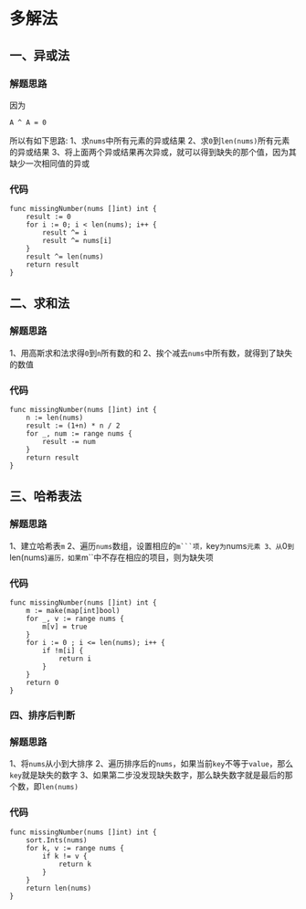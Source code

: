 # 多解法
## 一、异或法
### 解题思路
因为
```
A ^ A = 0
```
所以有如下思路:
1、求``nums``中所有元素的异或结果
2、求``0``到``len(nums)``所有元素的异或结果
3、将上面两个异或结果再次异或，就可以得到缺失的那个值，因为其缺少一次相同值的异或
### 代码

```golang
func missingNumber(nums []int) int {
	result := 0
	for i := 0; i < len(nums); i++ {
		result ^= i
		result ^= nums[i]
	}
	result ^= len(nums)
	return result
}
```

## 二、求和法
### 解题思路
1、用高斯求和法求得``0``到``n``所有数的和
2、挨个减去``nums``中所有数，就得到了缺失的数值
### 代码

```golang
func missingNumber(nums []int) int {
	n := len(nums)
	result := (1+n) * n / 2
	for _, num := range nums {
		result -= num
	}
	return result
}
```
## 三、哈希表法
### 解题思路
1、建立哈希表``m``
2、遍历``nums``数组，设置相应的``m```项，``key``为``nums``元素
3、从``0``到``len(nums)``遍历，如果``m``中不存在相应的项目，则为缺失项
### 代码

```golang
func missingNumber(nums []int) int {
	m := make(map[int]bool)
	for _, v := range nums {
		m[v] = true
	}
	for i := 0 ; i <= len(nums); i++ {
		if !m[i] {
			return i
		} 
	}
	return 0
}
```

### 四、排序后判断
### 解题思路
1、将``nums``从小到大排序
2、遍历排序后的``nums``，如果当前``key``不等于``value``，那么``key``就是缺失的数字
3、如果第二步没发现缺失数字，那么缺失数字就是最后的那个数，即``len(nums)``
### 代码
```golang
func missingNumber(nums []int) int {
	sort.Ints(nums)
    for k, v := range nums {
        if k != v {
            return k
        }
    }
    return len(nums)
}
```